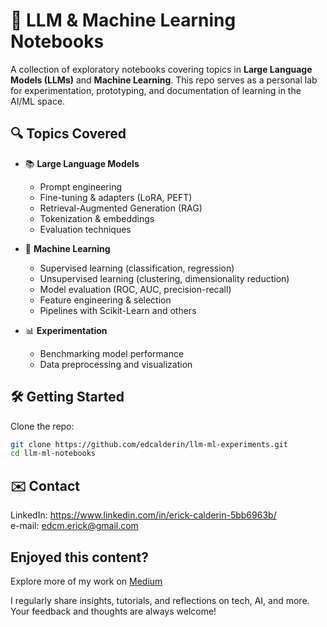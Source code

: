 # 🧠 LLM & Machine Learning Notebooks

A collection of exploratory notebooks covering topics in **Large Language Models (LLMs)** and **Machine Learning**. This repo serves as a personal lab for experimentation, prototyping, and documentation of learning in the AI/ML space.

## 🔍 Topics Covered

- 📚 **Large Language Models**
  - Prompt engineering
  - Fine-tuning & adapters (LoRA, PEFT)
  - Retrieval-Augmented Generation (RAG)
  - Tokenization & embeddings
  - Evaluation techniques

- 🤖 **Machine Learning**
  - Supervised learning (classification, regression)
  - Unsupervised learning (clustering, dimensionality reduction)
  - Model evaluation (ROC, AUC, precision-recall)
  - Feature engineering & selection
  - Pipelines with Scikit-Learn and others

- 📊 **Experimentation**
  - Benchmarking model performance
  - Data preprocessing and visualization

## 🛠️ Getting Started

Clone the repo:
```bash
git clone https://github.com/edcalderin/llm-ml-experiments.git
cd llm-ml-notebooks
```

## ✉️ Contact
LinkedIn: https://www.linkedin.com/in/erick-calderin-5bb6963b/  
e-mail: edcm.erick@gmail.com

## Enjoyed this content?
Explore more of my work on [Medium](https://medium.com/@erickcalderin) 

I regularly share insights, tutorials, and reflections on tech, AI, and more. Your feedback and thoughts are always welcome!
